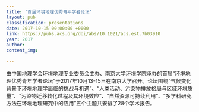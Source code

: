```yaml
---
title: '首届环境地理优秀青年学者论坛'
layout: pub
classification: presentations
date: 2017-10-15 00:00:00 +0000
link: https://pubs.acs.org/doi/abs/10.1021/acs.est.7b03910
year: 2017
author: 
content_img: 

---
```


由中国地理学会环境地理专业委员会主办、南京大学环境学院承办的首届“环境地理优秀青年学者论坛”于2017年10月13-15日在南京大学召开。论坛围绕“气候变化背景下环境地理学面临的挑战与机遇”、“人类活动、污染物排放格局与区域环境质量”、“污染物迁移转化过程及其环境效应”、“自然资源可持续利用”、“多学科研究方法在环境地理研究中的应用”五个主题共安排了28个学术报告。